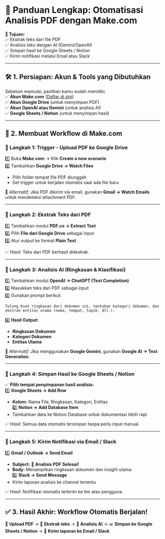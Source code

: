 # **📖 Panduan Lengkap: Otomatisasi Analisis PDF dengan Make.com**  
**🔹 Tujuan:**  
✅ Ekstrak teks dari file PDF  
✅ Analisis teks dengan AI (Gemini/OpenAI)  
✅ Simpan hasil ke Google Sheets / Notion  
✅ Kirim notifikasi melalui Email atau Slack  

---

## **🛠 1. Persiapan: Akun & Tools yang Dibutuhkan**  
Sebelum memulai, pastikan kamu sudah memiliki:  
✅ **Akun Make.com** ([Daftar di sini](https://www.make.com/))  
✅ **Akun Google Drive** (untuk menyimpan PDF)  
✅ **Akun OpenAI atau Gemini** (untuk analisis AI)  
✅ **Google Sheets / Notion** (untuk menyimpan hasil)  

---

## **🚀 2. Membuat Workflow di Make.com**  

### **🔹 Langkah 1: Trigger - Upload PDF ke Google Drive**  
1️⃣ Buka **Make.com** → Klik **Create a new scenario**  
2️⃣ Tambahkan **Google Drive → Watch Files**  
   - Pilih folder tempat file PDF diunggah  
   - Set trigger untuk berjalan otomatis saat ada file baru  

📌 *Alternatif:* Jika PDF dikirim via email, gunakan **Gmail → Watch Emails** untuk mendeteksi attachment PDF.  

---

### **🔹 Langkah 2: Ekstrak Teks dari PDF**  
1️⃣ Tambahkan modul **PDF.co → Extract Text**  
2️⃣ Pilih **File dari Google Drive** sebagai input  
3️⃣ Atur output ke format **Plain Text**  

✅ *Hasil:* Teks dari PDF berhasil diekstrak.  

---

### **🔹 Langkah 3: Analisis AI (Ringkasan & Klasifikasi)**  
1️⃣ Tambahkan modul **OpenAI → ChatGPT (Text Completion)**  
2️⃣ Masukkan teks dari PDF sebagai input  
3️⃣ Gunakan prompt berikut:  
   ```
   Tolong buat ringkasan dari dokumen ini, tentukan kategori dokumen, dan ekstrak entitas utama (nama, tempat, topik, dll.).
   ```
4️⃣ **Hasil Output:**  
   - **Ringkasan Dokumen**  
   - **Kategori Dokumen**  
   - **Entitas Utama**  

📌 *Alternatif:* Jika menggunakan **Google Gemini**, gunakan **Google AI → Text Generation**.  

---

### **🔹 Langkah 4: Simpan Hasil ke Google Sheets / Notion**  
✅ **Pilih tempat penyimpanan hasil analisis:**  
1️⃣ **Google Sheets → Add Row**  
   - **Kolom:** Nama File, Ringkasan, Kategori, Entitas  
2️⃣ **Notion → Add Database Item**  
   - Tambahkan data ke Notion Database untuk dokumentasi lebih rapi  

✅ *Hasil:* Semua data otomatis tersimpan tanpa perlu input manual.  

---

### **🔹 Langkah 5: Kirim Notifikasi via Email / Slack**  
1️⃣ **Gmail / Outlook → Send Email**  
   - **Subject:** 📄 **Analisis PDF Selesai!**  
   - **Body:** Menampilkan ringkasan dokumen dan insight utama  
2️⃣ **Slack → Send Message**  
   - Kirim laporan analisis ke channel tertentu  

✅ *Hasil:* Notifikasi otomatis terkirim ke tim atau pengguna.  

---

## **✅ 3. Hasil Akhir: Workflow Otomatis Berjalan!**  
📂 **Upload PDF** → 📝 **Ekstrak teks** → 🤖 **Analisis AI** → 📊 **Simpan ke Google Sheets / Notion** → 📩 **Kirim laporan ke Email / Slack**  